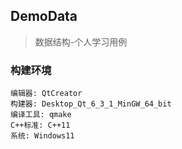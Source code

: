 ## DemoData

> 数据结构-个人学习用例

### 构建环境

```
编辑器: QtCreator
构建器: Desktop_Qt_6_3_1_MinGW_64_bit
编译工具: qmake
C++标准: C++11
系统: Windows11
```
